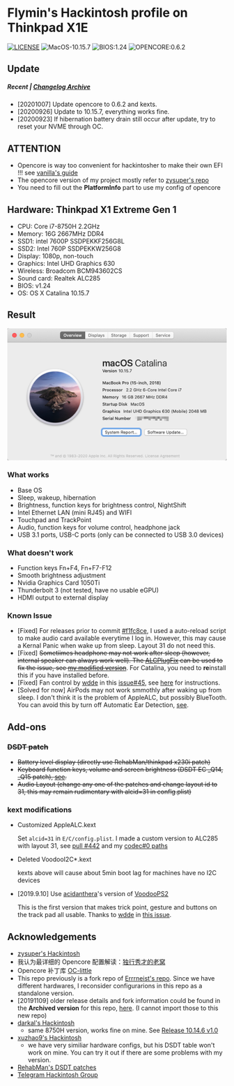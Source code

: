 # Flymin's Hackintosh profile on Thinkpad X1E

[![LICENSE](https://img.shields.io/badge/LICENSE-Anti%20996-blue.svg)](https://github.com/996icu/996.ICU/blob/master/LICENSE) ![MacOS-10.15.7](https://img.shields.io/badge/MacOS-10.15.7-orange) ![BIOS:1.24](https://img.shields.io/badge/BIOS-1.24-brightgreen) ![OPENCORE:0.6.2](https://img.shields.io/badge/OPENCORE-0.6.2-yellow)

## Update

##### Recent | [Changelog Archive](https://github.com/flymin/Hackintosh-Thinkpad-X1-Extreme/blob/master/UPDATES.md)

- [20201007] Update opencore to 0.6.2 and kexts.
- [20200926] Update to 10.15.7, everything works fine.
- [20200923] If hibernation battery drain still occur after update, try to reset your NVME through OC.

## ATTENTION

- Opencore is way too convenient for hackintosher to make their own EFI !!! see [vanilla's guide](https://khronokernel-2.gitbook.io/opencore-vanilla-desktop-guide/)
- The opencore version of my project mostly refer to [zysuper's repo](https://github.com/zysuper/Thinkpad-X1-extreme-EFI)
- You need to fill out the **PlatformInfo** part to use my config of opencore

## Hardware: Thinkpad X1 Extreme Gen 1

- CPU: Core i7-8750H 2.2GHz
- Memory: 16G 2667MHz DDR4
- SSD1: intel 7600P SSDPEKKF256G8L
- SSD2: Intel 760P  SSDPEKKW256G8
- Display: 1080p, non-touch
- Graphics: Intel UHD Graphics 630
- Wireless: Broadcom BCM943602CS
- Sound card: Realtek ALC285
- BIOS: v1.24
- OS: OS X Catalina 10.15.7

## Result

<img align="middle" src="IMG/catalina.png" alt="Overview" />

### What works

- Base OS
- Sleep, wakeup, hibernation
- Brightness, function keys for brightness control, NightShift
- Intel Ethernet LAN (mini RJ45) and WIFI
- Touchpad and TrackPoint
- Audio, function keys for volume control, headphone jack
- USB 3.1 ports, USB-C ports (only can be connected to USB 3.0 devices)

### What doesn't work

- Function keys Fn+F4, Fn+F7-F12
- Smooth brightness adjustment
- Nvidia Graphics Card 1050Ti
- Thunderbolt 3 (not tested, have no usable eGPU)
- HDMI output to external display

### Known Issue

- [Fixed] For releases prior to commit [#f1fc8ce](https://github.com/flymin/Hackintosh-Thinkpad-X1-Extreme/commit/f1fc8ce9e9c6eed0708d520e2a6d5e2b6abba95e), I used a auto-reload script to make audio card available everytime I log in. However, this may cause a Kernal Panic when wake up from sleep. Layout 31 do not need this.
- [Fixed] ~~Sometiimes headphone may not work after sleep (however, internal speaker can always work well). The [ALCPlugFix](https://github.com/goodwin/ALCPlugFix) can be used to fix the issue, see [my modified version](https://github.com/flymin/HackintoshTools-Thinkpad-X1E/tree/master/ALCPlugFix)~~. For Catalina, you need to **re**install this if you have installed before.
- [Fixed] Fan control by [wdde](https://github.com/wdde) in this [issue#45](https://github.com/Errrneist/Hackintosh-Thinkpad-X1-Extreme/issues/45), see [here](https://github.com/flymin/HackintoshTools-Thinkpad-X1E#fan-control) for instructions.
- [Solved for now] AirPods may not work smmothly after waking up from sleep. I don't think it is the problem of AppleALC,  but possibly BlueTooth. You can avoid this by turn off Automatic Ear Detection, [see](https://github.com/flymin/Hackintosh-Thinkpad-X1-Extreme/blob/master/IMG/airpods.png).

## Add-ons

### ~~DSDT patch~~

- ~~Battery level display (directly use RehabMan/thinkpad x230i patch)~~
- ~~Keyboard function keys, volume and screen brightness (DSDT EC _Q14, _Q15 patch), [see](https://github.com/zysuper/Thinkpad-X1-extreme-EFI/issues/18#issuecomment-502606377).~~
- ~~Audio Layout (change any one of the patches and change layout id to 31, this may remain rudimentary with alcid=31 in conflg.plist)~~

### kext modifications

- Customized AppleALC.kext

  Set `alcid=31` in `E/C/config.plist`. I made a custom version to ALC285 with layout 31, see [pull #442](https://github.com/acidanthera/AppleALC/pull/442) and my [codec#0 paths](https://github.com/flymin/Hackintosh-Thinkpad-X1-Extreme/blob/master/IMG/codec%230.svg)
  
- Deleted VoodooI2C*.kext

  kexts above will cause about 5min boot lag for machines have no I2C devices
  
- [2019.9.10] Use [acidanthera](https://github.com/acidanthera?type=source)'s version of [VoodooPS2](https://github.com/acidanthera/VoodooPS2)

  This is the first version that makes trick point, gesture and buttons on the track pad all usable. Thanks to [wdde](https://github.com/wdde) in [this issue](https://github.com/Errrneist/Hackintosh-Thinkpad-X1-Extreme/issues/40#issuecomment-529308480).

## Acknowledgements

- [zysuper's Hackintosh](https://github.com/zysuper/Thinkpad-X1-extreme-EFI)
- 我认为最详细的 Opencore 配置解读：[独行秀才的老窝](https://shuiyunxc.gitee.io/)
- Opencore 补丁库 [OC-little](https://github.com/daliansky/OC-little)
- This repo previously is a fork repo of [Errrneist's repo](https://github.com/Errrneist/Hackintosh-Thinkpad-X1-Extreme). Since we have different hardwares, I reconsider configurarions in this repo as a standalone version.
- [20191109] older release details and fork information could be found in the **Archived version** for this repo, [here](https://github.com/flymin/Hackintosh-Thinkpad-X1-Extreme_fork/releases). (I cannot import those to this new repo)
- [darkal's Hackintosh](https://github.com/darkal/Hackintosh-Thinkpad-X1-Extreme)
  - same 8750H version, works fine on mine. See [Release 10.14.6 v1.0](https://github.com/flymin/Hackintosh-Thinkpad-X1-Extreme/releases/tag/v10.14.6.1.0)
- [xuzhao9's Hackintosh](https://github.com/xuzhao9/ThinkPad-X1E-Hackintosh)
  - we have very similiar hardware configs, but his DSDT table won't work on mine. You can try it out if there are some problems with my version. 
- [RehabMan's DSDT patches](https://github.com/RehabMan/Laptop-DSDT-Patch)
- [Telegram Hackintosh Group](https://t.me/joinchat/FSuP2UI4ALt1uIVmQ5E6lg)
